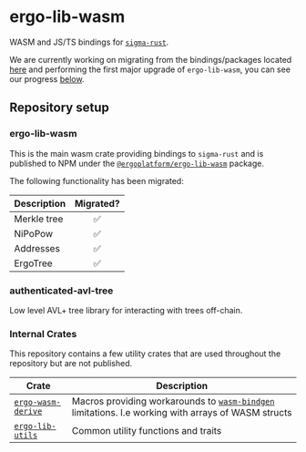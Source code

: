 # ergo-lib-wasm

WASM and JS/TS bindings for [`sigma-rust`](https://github.com/ergoplatform/sigma-rust).

We are currently working on migrating from the bindings/packages located [here](https://github.com/ergoplatform/sigma-rust/tree/develop/bindings/ergo-lib-wasm) and performing the first major upgrade of `ergo-lib-wasm`, you can see our progress [below](#ergo-lib-wasm).

## Repository setup

### ergo-lib-wasm

This is the main wasm crate providing bindings to `sigma-rust` and is published to NPM under the [`@ergoplatform/ergo-lib-wasm`](https://www.npmjs.com/package/@ergoplatform/ergo-lib-wasm) package.

The following functionality has been migrated:

| Description | Migrated? |
| --- |:---:|
| Merkle tree | ✅
| NiPoPow | ✅
| Addresses | ✅
| ErgoTree | ✅

### authenticated-avl-tree

Low level AVL+ tree library for interacting with trees off-chain.

### Internal Crates

This repository contains a few utility crates that are used throughout the repository but are not published.

| Crate | Description |
| --- | --- |
| [`ergo-wasm-derive`](packages/ergo-wasm-derive) | Macros providing workarounds to [`wasm-bindgen`](https://github.com/rustwasm/wasm-bindgen) limitations. I.e working with arrays of WASM structs |
| [`ergo-lib-utils`](packages/ergo-lib-utils) | Common utility functions and traits |
